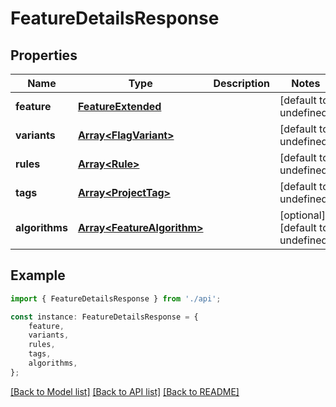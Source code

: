 # FeatureDetailsResponse


## Properties

Name | Type | Description | Notes
------------ | ------------- | ------------- | -------------
**feature** | [**FeatureExtended**](FeatureExtended.md) |  | [default to undefined]
**variants** | [**Array&lt;FlagVariant&gt;**](FlagVariant.md) |  | [default to undefined]
**rules** | [**Array&lt;Rule&gt;**](Rule.md) |  | [default to undefined]
**tags** | [**Array&lt;ProjectTag&gt;**](ProjectTag.md) |  | [default to undefined]
**algorithms** | [**Array&lt;FeatureAlgorithm&gt;**](FeatureAlgorithm.md) |  | [optional] [default to undefined]

## Example

```typescript
import { FeatureDetailsResponse } from './api';

const instance: FeatureDetailsResponse = {
    feature,
    variants,
    rules,
    tags,
    algorithms,
};
```

[[Back to Model list]](../README.md#documentation-for-models) [[Back to API list]](../README.md#documentation-for-api-endpoints) [[Back to README]](../README.md)
